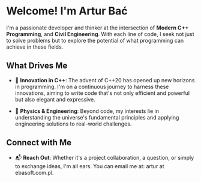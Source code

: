 # Welcome! I'm Artur Bać

I'm a passionate developer and thinker at the intersection of **Modern C++ Programming**, and **Civil Engineering**. With each line of code, I seek not just to solve problems but to explore the potential of what programming can achieve in these fields.

## What Drives Me

- 🚀 **Innovation in C++**: The advent of C++20 has opened up new horizons in programming. I'm on a continuous journey to harness these innovations, aiming to write code that's not only efficient and powerful but also elegant and expressive.

- 🌌 **Physics & Engineering**: Beyond code, my interests lie in understanding the universe's fundamental principles and applying engineering solutions to real-world challenges.

## Connect with Me

- 📬 **Reach Out**: Whether it's a project collaboration, a question, or simply to exchange ideas, I'm all ears. You can email me at: artur at ebasoft.com.pl.

